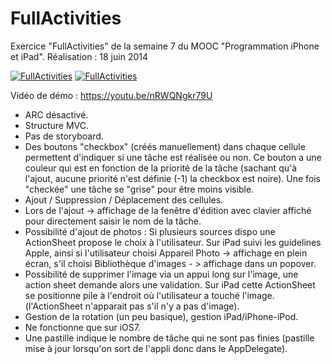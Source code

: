# FullActivities
Exercice "FullActivities" de la semaine 7 du MOOC "Programmation iPhone et iPad". Réalisation : 18 juin 2014

[![FullActivities](http://www.tibimac.com/uploads_forums/github/FullActivities-List.png)](https://youtu.be/nRWQNgkr79U "FullActivities")
[![FullActivities](http://www.tibimac.com/uploads_forums/github/FullActivities-Task.png)](https://youtu.be/nRWQNgkr79U "FullActivities")

Vidéo de démo : https://youtu.be/nRWQNgkr79U

- ARC désactivé.
- Structure MVC.
- Pas de storyboard.
- Des boutons "checkbox" (créés manuellement) dans chaque cellule permettent d'indiquer si une tâche est réalisée ou non. Ce bouton a une couleur qui est en fonction de la priorité de la tâche (sachant qu'à l'ajout, aucune priorité n'est définie (-1) la checkbox est noire). Une fois "checkée" une tâche se "grise" pour être moins visible.
- Ajout / Suppression / Déplacement des cellules.
- Lors de l'ajout -> affichage de la fenêtre d'édition avec clavier affiché pour directement saisir le nom de la tâche.
- Possibilité d'ajout de photos : Si plusieurs sources dispo une ActionSheet propose le choix à l'utilisateur. Sur iPad suivi les guidelines Apple, ainsi si l'utilisateur choisi Appareil Photo -> affichage en plein écran, s'il choisi Bibliothèque d'images - > affichage dans un popover.
- Possibilité de supprimer l'image via un appui long sur l'image, une action sheet demande alors une validation. Sur iPad cette ActionSheet se positionne pile à l'endroit où l'utilisateur a touché l'image. (l'ActionSheet n'apparait pas s'il n'y a pas d'image).
- Gestion de la rotation (un peu basique), gestion iPad/iPhone-iPod.
- Ne fonctionne que sur iOS7.
- Une pastille indique le nombre de tâche qui ne sont pas finies (pastille mise à jour lorsqu'on sort de l'appli donc dans le AppDelegate).
